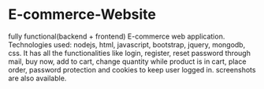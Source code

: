# E-commerce-Website
fully functional(backend + frontend)  E-commerce web application.
Technologies used: nodejs, html, javascript, bootstrap, jquery, mongodb, css.
It has all the functionalities like login, register, reset password through mail, buy now, add to cart, change quantity while product is in cart, place order, password protection and cookies to keep user logged in.
screenshots are also available.
